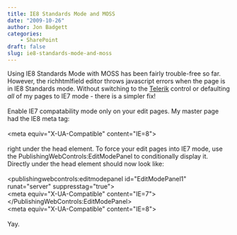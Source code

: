 ```yaml
---
title: IE8 Standards Mode and MOSS
date: "2009-10-26"
author: Jon Badgett
categories:
    - SharePoint
draft: false
slug: ie8-standards-mode-and-moss
---
```


Using IE8 Standards Mode with MOSS has been fairly trouble-free so far. However,
the richhtmlfield editor throws javascript errors when the page is in IE8
Standards mode. Without switching to the
<a href="http://www.telerik.com/">Telerik</a> control or defaulting <em>all
</em>of my pages to IE7 mode - there is a simpler fix!<br /><br />Enable IE7
compatability mode only on your edit pages. My master page had the IE8 meta
tag:<br /><br />&#60;meta equiv="X-UA-Compatible"
content="IE=8"&#62;<br /><br />right under the head element. To force your edit
pages into IE7 mode, use the PublishingWebControls:EditModePanel to
conditionally display it. Directly under the head element should now look
like:<br /><br />&#60;publishingwebcontrols:editmodepanel id="EditModePanel1"
runat="server" suppresstag="true"&#62;<br/>&#60;meta equiv="X-UA-Compatible"
content="IE=7"&#62;<br/>&#60;/PublishingWebControls:EditModePanel&#62;<br/>&#60;meta
equiv="X-UA-Compatible" content="IE=8"&#62;<br /><br />Yay.
